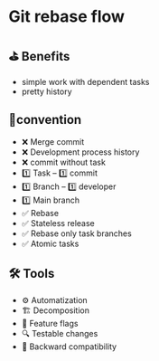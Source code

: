# Git rebase flow

## ⛳ Benefits
 - simple work with dependent tasks
 - pretty history

## 🚦convention
- ❌ Merge commit
- ❌ Development process history
- ❌ commit without task
- 1️⃣ Task – 1️⃣ commit
- 1️⃣ Branch – 1️⃣ developer
- 1️⃣ Main branch
- ✅ Rebase
- ✅ Stateless release
- ✅ Rebase only task branches
- ✅ Atomic tasks

## 🛠 Tools
- ⚙️  Automatization
- 🏗 Decomposition
- 🚩 Feature flags
- 🔍 Testable changes
- 🔗 Backward compatibility
